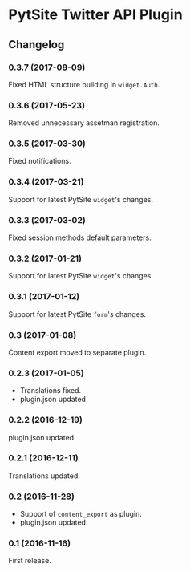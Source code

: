 # PytSite Twitter API Plugin


## Changelog


### 0.3.7 (2017-08-09)
Fixed HTML structure building in `widget.Auth`.


### 0.3.6 (2017-05-23)
Removed unnecessary assetman registration.


### 0.3.5 (2017-03-30)
Fixed notifications. 


### 0.3.4 (2017-03-21)
Support for latest PytSite `widget`'s changes.


### 0.3.3 (2017-03-02)
Fixed session methods default parameters. 


### 0.3.2 (2017-01-21)
Support for latest PytSite `widget`'s changes.


### 0.3.1 (2017-01-12)
Support for latest PytSite `form`'s changes.


### 0.3  (2017-01-08)
Content export moved to separate plugin.


### 0.2.3 (2017-01-05)
- Translations fixed.
- plugin.json updated


### 0.2.2 (2016-12-19)
plugin.json updated.


### 0.2.1 (2016-12-11)
Translations updated.


### 0.2 (2016-11-28)
- Support of `content_export` as plugin.
- plugin.json updated.


### 0.1 (2016-11-16)
First release.
